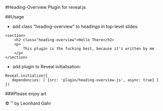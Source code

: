 #Heading-Overview Plugin for reveal.js  

##Usage  

+ add class "heading-overview" to headings in top-level slides:

```
<section>
    <h2 class="heading-overview">Hello There</h2>
    <p>
        This plugin is the fucking best, because it's written by me
    </p>
</section>
```

+ add plugin to Reveal initialisation:  
```
Reveal.initialize({
   dependencies: [ {src: 'plugin/heading-overview.js', async: true} ]
})
```
  
###Please enjoy art  

&copy; &trade; by Leonhard Gahr